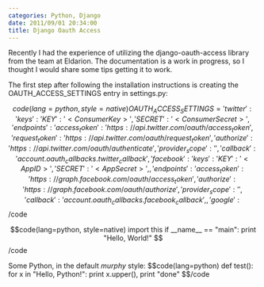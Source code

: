 ```yaml
---
categories: Python, Django
date: 2011/09/01 20:34:00
title: Django Oauth Access
---
```

Recently I had the experience of utilizing the django-oauth-access library from the team at Eldarion. The documentation is a work in progress, so
I thought I would share some tips getting it to work.

The first step after following the installation instructions is creating the OAUTH_ACCESS_SETTINGS entry in settings.py:

$$code(lang=python, style=native)
OAUTH_ACCESS_SETTINGS = {
    'twitter':{
        'keys': {
            'KEY': '<Consumer Key>',
            'SECRET': '<Consumer Secret>'
        },
        'endpoints': {
            'access_token': 'https://api.twitter.com/oauth/access_token',
            'request_token':'https://api.twitter.com/oauth/request_token',
            'authorize': 'https://api.twitter.com/oauth/authenticate',
            'provider_scope':'',
            'callback': 'account.oauth_callbacks.twitter_callback'
        }
    },
    'facebook': {
        'keys': {
            'KEY': '<App ID>',
            'SECRET': '<App Secret>',
        },
        'endpoints': {
            'access_token': 'https://graph.facebook.com/oauth/access_token',
            'authorize': 'https://graph.facebook.com/oauth/authorize',
            'provider_scope': '',
            'callback': 'account.oauth_callbacks.facebook_callback',
        }
    },
    'google': {
    }
}
$$/code


$$code(lang=python, style=native)
import this
if __name__ == "main":
    print "Hello, World!"
$$/code

<p>Some Python, in the default <i>murphy</i> style:
$$code(lang=python)
def test():
    for x in "Hello, Python!":
        print x.upper(),
    print "done"
$$/code
</p>

